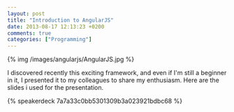 ```yaml
---
layout: post
title: "Introduction to AngularJS"
date: 2013-08-17 12:13:23 +0200
comments: true
categories: ["Programming"]
---
```


{% img /images/angularjs/AngularJS.jpg %}

I discovered recently this exciting framework, and even if I'm still a beginner in it, I presented it to my colleagues to share my enthusiasm.
Here are the slides i used for the presentation.

<!-- more -->

{% speakerdeck 7a7a33c0bb5301309b3a023921bdbc68 %}